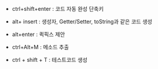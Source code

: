 - ctrl+shift+enter : 코드 자동 완성 단축키

- alt+ insert : 생성자, Getter/Setter, toString과 같은 코드 생성

- alt+enter : 퀵픽스 제안

- ctrl+Alt+M : 메소드 추출

- ctrl + shift + T : 테스트코드 생성
